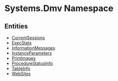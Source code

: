 ﻿---
uid: Systems.Dmv
---
# Systems.Dmv Namespace

## Entities
- [CurrentSessions](Systems.Dmv.CurrentSessions.md)  
- [ExecStats](Systems.Dmv.ExecStats.md)  
- [InformationMessages](Systems.Dmv.InformationMessages.md)  
- [InstanceParameters](Systems.Dmv.InstanceParameters.md)  
- [PrintImages](Systems.Dmv.PrintImages.md)  
- [ProcedureStatusInfo](Systems.Dmv.ProcedureStatusInfo.md)  
- [TableInfo](Systems.Dmv.TableInfo.md)  
- [WebSites](Systems.Dmv.WebSites.md)  

